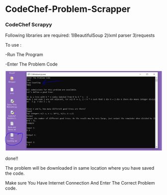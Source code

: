 # CodeChef-Problem-Scrapper
### CodeChef Scrapyy
Following libraries are required:
1)BeautifulSoup
2)lxml parser
3)requests

To use :

-Run The Program

-Enter The Problem Code


![ScreenShot](https://github.com/Dev-veD/CodeChef-Problem-Scrapper/blob/master/Red.PNG)

done!!

The problem will be downloaded in same location where you have saved the code.

Make sure You Have Internet Connection And Enter The Correct Problem code.
